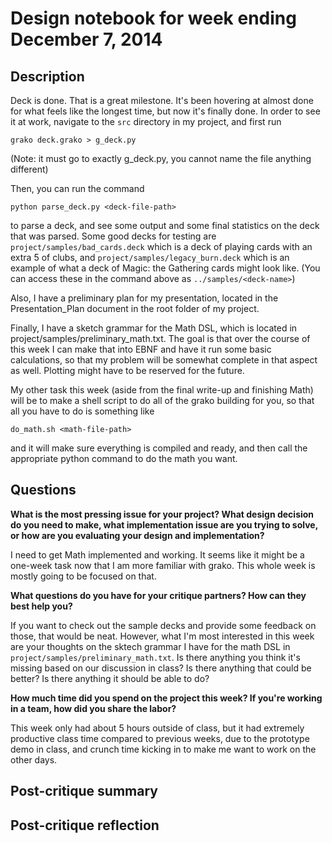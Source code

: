 # Design notebook for week ending December 7, 2014

## Description

Deck is done. That is a great milestone. It's been hovering at almost done for
what feels like the longest time, but now it's finally done. In order to see it
at work, navigate to the `src` directory in my project, and first run
```
grako deck.grako > g_deck.py
```
(Note: it must go to exactly g_deck.py, you cannot name the file anything different)

Then, you can run the command 
```
python parse_deck.py <deck-file-path>
```
to parse a deck, and see some output and some final statistics on the deck that
was parsed.  Some good decks for testing are `project/samples/bad_cards.deck`
which is a deck of playing cards with an extra 5 of clubs, and
`project/samples/legacy_burn.deck` which is an example of what a deck of Magic:
the Gathering cards might look like. (You can access these in the command above
as `../samples/<deck-name>`)

Also, I have a preliminary plan for my presentation, located in the
Presentation_Plan document in the root folder of my project.

Finally, I have a sketch grammar for the Math DSL, which is located in
project/samples/preliminary_math.txt. The goal is that over the course of this
week I can make that into EBNF and have it run some basic calculations, so that
my problem will be somewhat complete in that aspect as well. Plotting might
have to be reserved for the future.

My other task this week (aside from the final write-up and finishing Math) will
be to make a shell script to do all of the grako building for you, so that all
you have to do is something like
```
do_math.sh <math-file-path>
```
and it will make sure everything is compiled and ready, and then call the
appropriate python command to do the math you want. 


## Questions

**What is the most pressing issue for your project? What design decision do
you need to make, what implementation issue are you trying to solve, or how
are you evaluating your design and implementation?**

I need to get Math implemented and working. It seems like it might be a one-week
task now that I am more familiar with grako. This whole week is mostly going 
to be focused on that.

**What questions do you have for your critique partners? How can they best help
you?**

If you want to check out the sample decks and provide some feedback on those, 
that would be neat. However, what I'm most interested in this week are your 
thoughts on the sktech grammar I have for the math DSL in 
`project/samples/preliminary_math.txt`. Is there anything you think it's missing
based on our discussion in class? Is there anything that could be better? Is
there anything it should be able to do?


**How much time did you spend on the project this week? If you're working in a
team, how did you share the labor?**

This week only had about 5 hours outside of class, but it had extremely productive
class time compared to previous weeks, due to the prototype demo in class, and crunch
time kicking in to make me want to work on the other days.

## Post-critique summary

## Post-critique reflection
